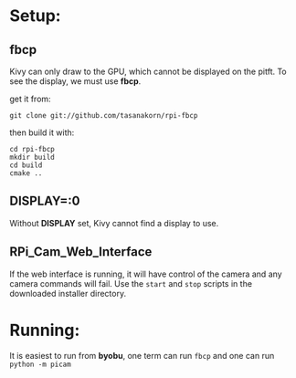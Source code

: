 # Setup:

## fbcp 

Kivy can only draw to the GPU, which cannot be displayed on the pitft.  To see the display, we must use **fbcp**.

get it from:

    git clone git://github.com/tasanakorn/rpi-fbcp
    
then build it with:

    cd rpi-fbcp
    mkdir build
    cd build
    cmake ..
    

## DISPLAY=:0

Without **DISPLAY** set, Kivy cannot find a display to use.

## RPi_Cam_Web_Interface

If the web interface is running, it will have control of the camera and any camera commands will fail.  Use the `start` and `stop` scripts in the downloaded installer directory.



# Running:

It is easiest to run from **byobu**, one term can run `fbcp` and one can run `python -m picam`